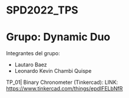 #   SPD2022_TPS
#   Grupo:  Dynamic Duo

Integrantes del grupo:
- Lautaro Baez
- Leonardo Kevin Chambi Quispe

TP_01| Binary Chronometer (Tinkercad):
LINK: https://www.tinkercad.com/things/epdIFELbNfR
